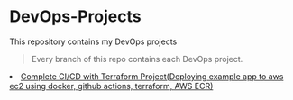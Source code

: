 # DevOps-Projects
This repository contains my DevOps projects

>Every branch of this repo contains each DevOps project.


<li><a href="https://github.com/tush-tr/DevOps-Projects/tree/Complete-CI/CD-with-Terraform-AWS">Complete CI/CD with Terraform Project(Deploying example app to aws ec2 using docker, github actions, terraform, AWS ECR)</a>
